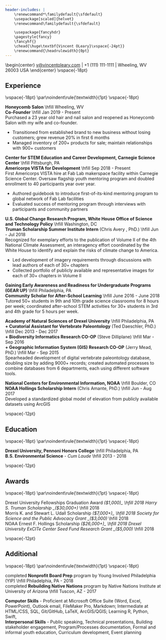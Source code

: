 ```yaml
---
header-includes: |
    \renewcommand*\familydefault{\sfdefault} 
    \usepackage[scaled]{helvet}
    \renewcommand\familydefault{\sfdefault} 

    \usepackage{fancyhdr}
    \pagestyle{fancy}
    \fancyhf{}
    \chead{\huge\textbf{Vincent OLeary}\vspace{-24pt}}
    \renewcommand{\headrulewidth}{0pt}
--- 
```

\begin{center}
v@vincentoleary.com | +1 (111) 111-1111 | Wheeling, WV 26003 USA
\end{center}
\vspace{-18pt}

## Experience  
\vspace{-18pt}
\par\noindent\rule{\textwidth}{1pt}
\vspace{-18pt}

__Honeycomb Salon__ \hfill Wheeling, WV  
__Co-Founder__ \hfill Jan 2019 - Present  
Purchased a 23 year old hair and nail salon and reopened as Honeycomb Salon with my wife and co-founder. 

+ Transitioned from established brand to new business without losing customers; grew revenue 20% in first 6 months
+ Managed inventory of 200+ products for sale; maintain relationships with 900+ customers

__Center for STEM Education and Career Development, Carnegie Science Center__ \hfill Pittsburgh, PA  
__Americorps VISTA for Development__ \hfill Sep 2018 - Present  
First Americorps VISTA hire at Fab Lab makerspace facility within Carnegie Science Center. Oversaw flagship youth mentoring program and doubled enrollment to 40 participants year over year.

+ Authored guidebook to introduce first-of-its-kind mentoring program to global network of Fab Lab facilities
+ Evaluated success of mentoring program through interviews with participants and community partners

__U.S. Global Change Research Program, White House Office of Science and Technology Policy__ \hfill Washington, DC  
__Truman Scholarship Summer Institute Intern__ (Chris Avery , PhD.) \hfill Jun - Jul 2018   
Recognized for exemplary efforts to the publication of Volume II of the 4th National Climate Assessment, an interagency effort coordinated by the White House to identify and explain the risks of climate change to America.  

+ Led development of imagery requirements through discussions with lead authors of each of 30+ chapters
+ Collected portfolio of publicly available and representative images for each of 30+ chapters in Volume II

__Gaining Early Awareness and Readiness for Undergraduate Programs (GEAR UP)__ \hfill Philadelphia, PA  
__Community Scholar for After-School Learning__  \hfill June 2016 - June 2018  
Tutored 50+ students in 9th and 10th grade science classrooms for 8 hours per week; coordinated after-school STEM activities for 30+ students in 3rd and 4th grade for 5 hours per week.

__Academy of Natural Sciences of Drexel University__ \hfill Philadelphia, PA  
__+ Curatorial Assistant for Vertebrate Paleontology__ (Ted Daeschler, PhD.) \hfill Dec 2013 - Dec 2017  
__+ Biodiversity Informatics Research CO-OP__ (Steve Dilliplane) \hfill Mar - Sep 2016  
__+ Geographic Information System (GIS) Research CO-OP__ (Jerry Mead, PhD.) \hfill Mar - Sep 2015  
Spearheaded development of digital vertebrate paleontology database, doubling size by adding 9000+ records; created automated processes to combine databases from 6 departments, each using different software tools.

__National Centers for Environmental Information, NOAA__ \hfill Boulder, CO  
__NOAA Hollings Scholarship Intern__ (Chris Amante, PhD.) \hfill Jun - Aug 2017  
Developed a standardized global model of elevation from publicly available datasets using ArcGIS

\vspace{-12pt}

## Education
\vspace{-18pt}
\par\noindent\rule{\textwidth}{1pt}
\vspace{-18pt}

__Drexel University, Pennoni Honors College__ \hfill Philadelphia, PA  
__B.S. Environmental Science__ - _Cum Laude_ \hfill  2013 - 2018

\vspace{-12pt}

## Awards
\vspace{-18pt}
\par\noindent\rule{\textwidth}{1pt}
\vspace{-18pt}

Drexel University Fellowships Graduation Award _($1,000)_ \hfill 2018    
Harry S. Truman Scholarship _($30,000+)_ \hfill 2018  
Morris K. and Stewart L. Udall Scholarship _($7,000+)_ \hfill 2018  
Society for Science and the Public Advocacy Grant _($3,000)_ \hfill 2018  
NOAA Ernest F. Hollings Scholarship _($26,000+)_ \hfill 2018  
Drexel University ExCITe Center Seed Fund Research Grant _($5,000)_ \hfill 2018

\vspace{-12pt}

## Additional
\vspace{-18pt}
\par\noindent\rule{\textwidth}{1pt}
\vspace{-18pt}

completed __Nonprofit Board Prep__ program by Young Involved Philadelphia (YIP) \hfill Philadelphia, PA - 2018  
completed __Rebuilding Native Nations__ program by Native Nations Institute at University of Arizona \hfill Tuscon, AZ - 2017  
  
__Computer Skills__ - Proficient at Microsoft Office Suite (Word, Excel, PowerPoint), Outlook email, FileMaker Pro, Markdown; Intermediate at HTML/CSS, SQL, Git/GitHub, LaTeX, ArcGIS/QGIS; Learning R, Python, Swift,   
__Interpersonal Skills__ - Public speaking, Technical presentations, Building stakeholder engagement, Program/Processes documentation, Formal and informal youth education, Curriculum development, Event planning

